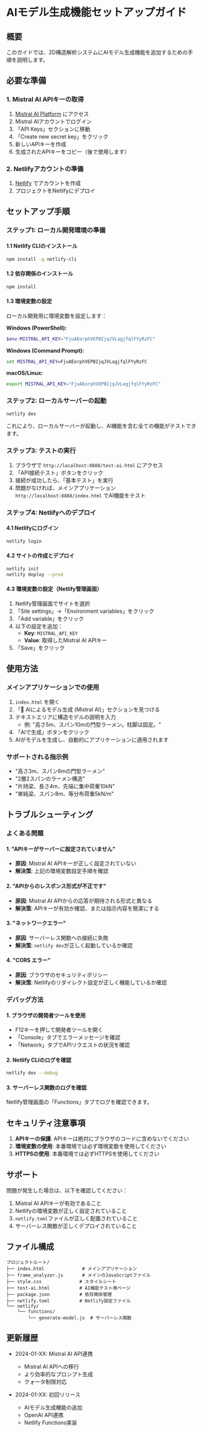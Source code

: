 # AIモデル生成機能セットアップガイド

## 概要
このガイドでは、2D構造解析システムにAIモデル生成機能を追加するための手順を説明します。

## 必要な準備

### 1. Mistral AI APIキーの取得
1. [Mistral AI Platform](https://console.mistral.ai/) にアクセス
2. Mistral AIアカウントでログイン
3. 「API Keys」セクションに移動
4. 「Create new secret key」をクリック
5. 新しいAPIキーを作成
6. 生成されたAPIキーをコピー（後で使用します）

### 2. Netlifyアカウントの準備
1. [Netlify](https://netlify.com/) でアカウントを作成
2. プロジェクトをNetlifyにデプロイ

## セットアップ手順

### ステップ1: ローカル開発環境の準備

#### 1.1 Netlify CLIのインストール
```bash
npm install -g netlify-cli
```

#### 1.2 依存関係のインストール
```bash
npm install
```

#### 1.3 環境変数の設定
ローカル開発用に環境変数を設定します：

**Windows (PowerShell):**
```powershell
$env:MISTRAL_API_KEY="FjuAEorphVEPBIjqJVLagjfqlFYyRzFC"
```

**Windows (Command Prompt):**
```cmd
set MISTRAL_API_KEY=FjuAEorphVEPBIjqJVLagjfqlFYyRzFC
```

**macOS/Linux:**
```bash
export MISTRAL_API_KEY="FjuAEorphVEPBIjqJVLagjfqlFYyRzFC"
```

### ステップ2: ローカルサーバーの起動

```bash
netlify dev
```

これにより、ローカルサーバーが起動し、AI機能を含む全ての機能がテストできます。

### ステップ3: テストの実行

1. ブラウザで `http://localhost:8888/test-ai.html` にアクセス
2. 「API接続テスト」ボタンをクリック
3. 接続が成功したら、「基本テスト」を実行
4. 問題がなければ、メインアプリケーション `http://localhost:8888/index.html` でAI機能をテスト

### ステップ4: Netlifyへのデプロイ

#### 4.1 Netlifyにログイン
```bash
netlify login
```

#### 4.2 サイトの作成とデプロイ
```bash
netlify init
netlify deploy --prod
```

#### 4.3 環境変数の設定（Netlify管理画面）
1. Netlify管理画面でサイトを選択
2. 「Site settings」→「Environment variables」をクリック
3. 「Add variable」をクリック
4. 以下の設定を追加：
   - **Key**: `MISTRAL_API_KEY`
   - **Value**: 取得したMistral AI APIキー
5. 「Save」をクリック

## 使用方法

### メインアプリケーションでの使用
1. `index.html` を開く
2. 「🤖 AIによるモデル生成 (Mistral AI)」セクションを見つける
3. テキストエリアに構造モデルの説明を入力
   - 例: "高さ5m、スパン10mの門型ラーメン。柱脚は固定。"
4. 「AIで生成」ボタンをクリック
5. AIがモデルを生成し、自動的にアプリケーションに適用されます

### サポートされる指示例
- "高さ3m、スパン6mの門型ラーメン"
- "2層2スパンのラーメン構造"
- "片持梁、長さ4m、先端に集中荷重10kN"
- "単純梁、スパン8m、等分布荷重5kN/m"

## トラブルシューティング

### よくある問題

#### 1. "APIキーがサーバーに設定されていません"
- **原因**: Mistral AI APIキーが正しく設定されていない
- **解決策**: 上記の環境変数設定手順を確認

#### 2. "APIからのレスポンス形式が不正です"
- **原因**: Mistral AI APIからの応答が期待される形式と異なる
- **解決策**: APIキーが有効か確認、または指示内容を簡潔にする

#### 3. "ネットワークエラー"
- **原因**: サーバーレス関数への接続に失敗
- **解決策**: `netlify dev`が正しく起動しているか確認

#### 4. "CORS エラー"
- **原因**: ブラウザのセキュリティポリシー
- **解決策**: Netlifyのリダイレクト設定が正しく機能しているか確認

### デバッグ方法

#### 1. ブラウザの開発者ツールを使用
- F12キーを押して開発者ツールを開く
- 「Console」タブでエラーメッセージを確認
- 「Network」タブでAPIリクエストの状況を確認

#### 2. Netlify CLIのログを確認
```bash
netlify dev --debug
```

#### 3. サーバーレス関数のログを確認
Netlify管理画面の「Functions」タブでログを確認できます。

## セキュリティ注意事項

1. **APIキーの保護**: APIキーは絶対にブラウザのコードに含めないでください
2. **環境変数の使用**: 本番環境では必ず環境変数を使用してください
3. **HTTPSの使用**: 本番環境では必ずHTTPSを使用してください

## サポート

問題が発生した場合は、以下を確認してください：

1. Mistral AI APIキーが有効であること
2. Netlifyの環境変数が正しく設定されていること
3. `netlify.toml`ファイルが正しく配置されていること
4. サーバーレス関数が正しくデプロイされていること

## ファイル構成

```
プロジェクトルート/
├── index.html              # メインアプリケーション
├── frame_analyzer.js       # メインのJavaScriptファイル
├── style.css              # スタイルシート
├── test-ai.html           # AI機能テスト用ページ
├── package.json           # 依存関係管理
├── netlify.toml           # Netlify設定ファイル
└── netlify/
    └── functions/
        └── generate-model.js  # サーバーレス関数
```

## 更新履歴

- 2024-01-XX: Mistral AI API連携
  - Mistral AI APIへの移行
  - より効率的なプロンプト生成
  - クォータ制限対応

- 2024-01-XX: 初回リリース
  - AIモデル生成機能の追加
  - OpenAI API連携
  - Netlify Functions実装
